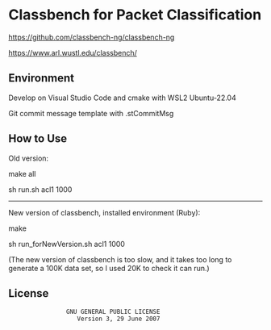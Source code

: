 # Classbench for Packet Classification

https://github.com/classbench-ng/classbench-ng

https://www.arl.wustl.edu/classbench/

## Environment
Develop on Visual Studio Code and cmake with WSL2 Ubuntu-22.04

Git commit message template with .stCommitMsg

## How to Use

Old version:

make all

sh run.sh acl1 1000

---

New version of classbench, installed environment (Ruby):

make

sh run_forNewVersion.sh acl1 1000

(The new version of classbench is too slow, and it takes too long to generate a 100K data set, so I used 20K to check it can run.)


## License

                    GNU GENERAL PUBLIC LICENSE
                       Version 3, 29 June 2007
